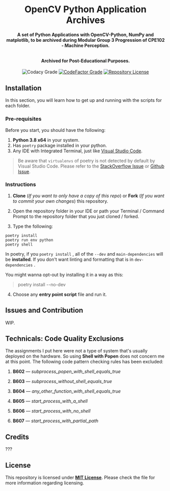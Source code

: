 <h1 align="center">OpenCV Python Application Archives</h1>
<h4 align="center">A set of Python Applications with OpenCV-Python, NumPy and matplotlib, to be archived during Modular Group 3 Progression of CPE102 - Machine Perception.

<br>Archived for **Post**-Educational Purposes.

</h4>

<div align="center">

![Codacy Grade](https://img.shields.io/codacy/grade/946158dd205b4e86b0f9cb39563d3912?label=Codacy%20Grade&logo=codacy)
[![CodeFactor Grade](https://img.shields.io/codefactor/grade/github/CodexLink/opencv_python_archives?label=CodeFactor%20Grade&logo=codefactor)](https://www.codefactor.io/repository/github/codexlink/opencv_python_archives)
[![Repository License](https://img.shields.io/badge/Repo%20License-MIT-blueviolet)](https://github.com/CodexLink/discord-rich-presence-activity-badge/blob/main/LICENSE)

</div>

## Installation

In this section, you will learn how to get up and running with the scripts for each folder.

### Pre-requisites

Before you start, you should have the following:

1.  **Python 3.8 x64** in your system.
2.  Has `poetry` package installed in your python.
3.  Any IDE with Integrated Terminal, just like [Visual Studio Code](https://code.visualstudio.com/).

> Be aware that `virtualenvs` of poetry is not detected by default by Visual Studio Code. Please refer to the [StackOverflow Issue](https://stackoverflow.com/questions/59882884/vscode-doesnt-show-poetry-virtualenvs-in-select-interpreter-option) or [Github Issue](https://github.com/microsoft/vscode-python/issues/8372).

### Instructions

1.  **Clone** (_If you want to only have a copy of this repo_) or **Fork** (_If you want to commit your own changes_) this repository.

2.  Open the repository folder in your IDE or path your Terminal / Command Prompt to the repository folder that you just cloned / forked.

3.  Type the following:

```text
poetry install
poetry run env python
poetry shell
```

In poetry, if you `poetry install` , all of the `--dev` and `main-dependencies` will be **installed**. If you don't want linting and formatting that is in `dev-dependencies` .

You might wanna opt-out by installing it in a way as this:

> poetry install --no-dev

4.  Choose any **entry point script** file and run it.

## Issues and Contribution

WIP.

## Technicals: Code Quality Exclusions

The assignments I put here were not a type of system that's usually deployed on the hardware. So using **Shell with Popen** does not concern me at this point. The following code pattern checking rules has been excluded:

1.  **B602** — _subprocess_popen_with_shell_equals_true_

2.  **B603** — _subprocess_without_shell_equals_true_

3.  **B604** — _any_other_function_with_shell_equals_true_

4.  **B605** — _start_process_with_a_shell_

5.  **B606** — _start_process_with_no_shell_

6.  **B607** — _start_process_with_partial_path_

## Credits

???

## License

This repository is licensed under [**MIT License**](https://github.com/CodexLink/OpenCV_Python_Archives/blob/main/LICENSE). Please check the file for more information regarding licensing.
